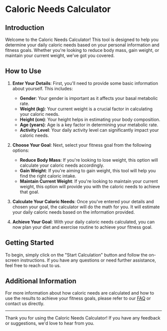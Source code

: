 # Caloric Needs Calculator

## Introduction

Welcome to the Caloric Needs Calculator! This tool is designed to help you determine your daily caloric needs based on your personal information and fitness goals. Whether you're looking to reduce body mass, gain weight, or maintain your current weight, we've got you covered.

## How to Use

1. **Enter Your Details**: First, you'll need to provide some basic information about yourself. This includes:
    - **Gender**: Your gender is important as it affects your basal metabolic rate.
    - **Weight (kg)**: Your current weight is a crucial factor in calculating your caloric needs.
    - **Height (cm)**: Your height helps in estimating your body composition.
    - **Age (years)**: Age is a key factor in determining your metabolic rate.
    - **Activity Level**: Your daily activity level can significantly impact your caloric needs.

2. **Choose Your Goal**: Next, select your fitness goal from the following options:
    - **Reduce Body Mass**: If you're looking to lose weight, this option will calculate your caloric needs accordingly.
    - **Gain Weight**: If you're aiming to gain weight, this tool will help you find the right caloric intake.
    - **Maintain Current Weight**: If you're looking to maintain your current weight, this option will provide you with the caloric needs to achieve that goal.

3. **Calculate Your Caloric Needs**: Once you've entered your details and chosen your goal, the calculator will do the math for you. It will estimate your daily caloric needs based on the information provided.

4. **Achieve Your Goal**: With your daily caloric needs calculated, you can now plan your diet and exercise routine to achieve your fitness goal.

## Getting Started

To begin, simply click on the "Start Calculation" button and follow the on-screen instructions. If you have any questions or need further assistance, feel free to reach out to us.

## Additional Information

For more information about how caloric needs are calculated and how to use the results to achieve your fitness goals, please refer to our [FAQ](link_to_faq_section) or contact us directly.

---

Thank you for using the Caloric Needs Calculator! If you have any feedback or suggestions, we'd love to hear from you.
